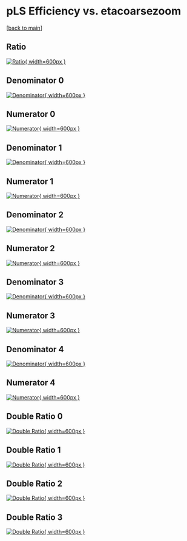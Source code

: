 # pLS Efficiency vs. etacoarsezoom

[[back to main](./)]



## Ratio

[![Ratio](../mtv/var/pLS_loweta_211_0_eff_etacoarsezoom.png){ width=600px }](../mtv/var/pLS_loweta_211_0_eff_etacoarsezoom.pdf)

## Denominator 0

[![Denominator](../mtv/den/pLS_loweta_211_0_eff_etacoarsezoom_den0.png){ width=600px }](../mtv/den/pLS_loweta_211_0_eff_etacoarsezoom_den0.pdf)

## Numerator 0

[![Numerator](../mtv/num/pLS_loweta_211_0_eff_etacoarsezoom_num0.png){ width=600px }](../mtv/num/pLS_loweta_211_0_eff_etacoarsezoom_num0.pdf)

## Denominator 1

[![Denominator](../mtv/den/pLS_loweta_211_0_eff_etacoarsezoom_den1.png){ width=600px }](../mtv/den/pLS_loweta_211_0_eff_etacoarsezoom_den1.pdf)

## Numerator 1

[![Numerator](../mtv/num/pLS_loweta_211_0_eff_etacoarsezoom_num1.png){ width=600px }](../mtv/num/pLS_loweta_211_0_eff_etacoarsezoom_num1.pdf)

## Denominator 2

[![Denominator](../mtv/den/pLS_loweta_211_0_eff_etacoarsezoom_den2.png){ width=600px }](../mtv/den/pLS_loweta_211_0_eff_etacoarsezoom_den2.pdf)

## Numerator 2

[![Numerator](../mtv/num/pLS_loweta_211_0_eff_etacoarsezoom_num2.png){ width=600px }](../mtv/num/pLS_loweta_211_0_eff_etacoarsezoom_num2.pdf)

## Denominator 3

[![Denominator](../mtv/den/pLS_loweta_211_0_eff_etacoarsezoom_den3.png){ width=600px }](../mtv/den/pLS_loweta_211_0_eff_etacoarsezoom_den3.pdf)

## Numerator 3

[![Numerator](../mtv/num/pLS_loweta_211_0_eff_etacoarsezoom_num3.png){ width=600px }](../mtv/num/pLS_loweta_211_0_eff_etacoarsezoom_num3.pdf)

## Denominator 4

[![Denominator](../mtv/den/pLS_loweta_211_0_eff_etacoarsezoom_den4.png){ width=600px }](../mtv/den/pLS_loweta_211_0_eff_etacoarsezoom_den4.pdf)

## Numerator 4

[![Numerator](../mtv/num/pLS_loweta_211_0_eff_etacoarsezoom_num4.png){ width=600px }](../mtv/num/pLS_loweta_211_0_eff_etacoarsezoom_num4.pdf)

## Double Ratio 0

[![Double Ratio](../mtv/ratio/pLS_loweta_211_0_eff_etacoarsezoom_ratio0.png){ width=600px }](../mtv/ratio/pLS_loweta_211_0_eff_etacoarsezoom_ratio0.pdf)

## Double Ratio 1

[![Double Ratio](../mtv/ratio/pLS_loweta_211_0_eff_etacoarsezoom_ratio1.png){ width=600px }](../mtv/ratio/pLS_loweta_211_0_eff_etacoarsezoom_ratio1.pdf)

## Double Ratio 2

[![Double Ratio](../mtv/ratio/pLS_loweta_211_0_eff_etacoarsezoom_ratio2.png){ width=600px }](../mtv/ratio/pLS_loweta_211_0_eff_etacoarsezoom_ratio2.pdf)

## Double Ratio 3

[![Double Ratio](../mtv/ratio/pLS_loweta_211_0_eff_etacoarsezoom_ratio3.png){ width=600px }](../mtv/ratio/pLS_loweta_211_0_eff_etacoarsezoom_ratio3.pdf)


